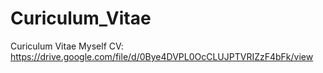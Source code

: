 # Curiculum_Vitae
Curiculum Vitae Myself
CV: https://drive.google.com/file/d/0Bye4DVPL0OcCLUJPTVRIZzF4bFk/view
